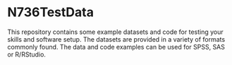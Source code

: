 # N736TestData

This repository contains some example datasets and code for testing your skills and software setup. The datasets are provided in a variety of formats commonly found. The data and code examples can be used for SPSS, SAS or R/RStudio.
